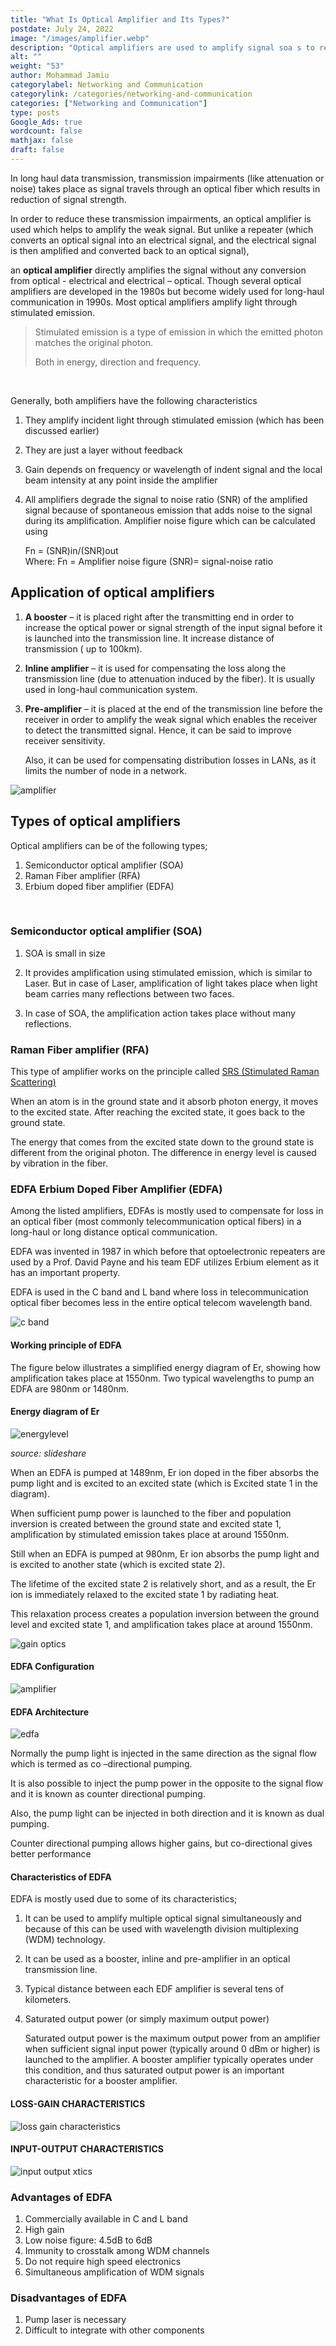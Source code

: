 ```yaml
---
title: "What Is Optical Amplifier and Its Types?"
postdate: July 24, 2022
image: "/images/amplifier.webp"
description: "Optical amplifiers are used to amplify signal soa s to reduce signal attenuation as the signal travels along the fiber. SOA, RFA and EDFA are the most important types of optical amplifiers "
alt: ""
weight: "53"
author: Mohammad Jamiu
categorylabel: Networking and Communication
categorylink: /categories/networking-and-communication
categories: ["Networking and Communication"]
type: posts
Google_Ads: true
wordcount: false
mathjax: false
draft: false
---
```


In long haul data transmission, transmission impairments (like attenuation or noise) takes place as signal travels through an optical fiber which results in reduction of signal strength.

In order to reduce these transmission impairments, an optical amplifier is used which helps to amplify the weak signal.
But unlike a repeater (which converts an optical signal into an electrical signal, and the electrical signal is then amplified and converted back to an optical signal),

an **optical amplifier** directly amplifies the signal without any conversion from optical - electrical and electrical – optical.
Though several optical amplifiers are developed in the 1980s but become widely used for long-haul communication in 1990s.
Most optical amplifiers amplify light through stimulated emission.

> Stimulated emission is a type of emission in which the emitted photon matches the original photon.
>
> Both in energy, direction and frequency.

<br>

Generally, both amplifiers have the following characteristics

1. They amplify incident light through stimulated emission (which has been discussed earlier)
1. They are just a layer without feedback
1. Gain depends on frequency or wavelength of indent signal and the local beam intensity at any point inside the amplifier
1. All amplifiers degrade the signal to noise ratio (SNR) of the amplified signal because of spontaneous emission that adds noise to the signal during its amplification.
   Amplifier noise figure which can be calculated using

   Fn = (SNR)in/(SNR)out </br>
   Where: Fn = Amplifier noise figure
   (SNR)= signal-noise ratio

## Application of optical amplifiers

1. **A booster** – it is placed right after the transmitting end in order to increase the optical power or signal strength of the input signal before it is launched into the transmission line. It increase distance of transmission ( up to 100km).

1. **Inline amplifier** – it is used for compensating the loss along the transmission line (due to attenuation induced by the fiber). It is usually used in long-haul communication system.

1. **Pre-amplifier** – it is placed at the end of the transmission line before the receiver in order to amplify the weak signal which enables the receiver to detect the transmitted signal. Hence, it can be said to improve receiver sensitivity.

   Also, it can be used for compensating distribution losses in LANs, as it limits the number of node in a network.

<img loading="lazy" src="/images/amplifier.webp" alt="amplifier ">

## Types of optical amplifiers

Optical amplifiers can be of the following types;

1. Semiconductor optical amplifier (SOA)
1. Raman Fiber amplifier (RFA)
1. Erbium doped fiber amplifier (EDFA)

</br>

### Semiconductor optical amplifier (SOA)

1. SOA is small in size

1. It provides amplification using stimulated emission, which is similar to Laser. But in case of Laser, amplification of light takes place when light beam carries many reflections between two faces.
1. In case of SOA, the amplification action takes place without many reflections.

### Raman Fiber amplifier (RFA)

This type of amplifier works on the principle called <a class="links-to-article" href="/networking/linear-and-nonlinear-scattering-losses-in-optical-fiber/">SRS (Stimulated Raman Scattering)</a>

When an atom is in the ground state and it absorb photon energy, it moves to the excited state. After reaching the excited state, it goes back to the ground state.

The energy that comes from the excited state down to the ground state is different from the original photon.
The difference in energy level is caused by vibration in the fiber.

### EDFA Erbium Doped Fiber Amplifier (EDFA)

Among the listed amplifiers, EDFAs is mostly used to compensate for loss in an optical fiber (most commonly telecommunication optical fibers) in a long-haul or long distance optical communication.

EDFA was invented in 1987 in which before that optoelectronic repeaters are used by a Prof. David Payne and his team
EDF utilizes Erbium element as it has an important property.

EDFA is used in the C band and L band where loss in telecommunication optical fiber becomes less in the entire optical telecom wavelength band.

<img loading="lazy" src="/images/cband_1.webp" alt="c band ">

#### Working principle of EDFA

The figure below illustrates a simplified energy diagram of Er, showing how amplification takes place at 1550nm. Two typical wavelengths to pump an EDFA are 980nm or 1480nm.

#### Energy diagram of Er

<img loading="lazy" src="/images/energylevel.webp" alt="energylevel ">

_source: slideshare_

When an EDFA is pumped at 1489nm, Er ion doped in the fiber absorbs the pump light and is excited to an excited state (which is Excited state 1 in the diagram).

When sufficient pump power is launched to the fiber and population inversion is created between the ground state and excited state 1, amplification by stimulated emission takes place at around 1550nm.

Still when an EDFA is pumped at 980nm, Er ion absorbs the pump light and is excited to another state (which is excited state 2).

The lifetime of the excited state 2 is relatively short, and as a result, the Er ion is immediately relaxed to the excited state 1 by radiating heat.

This relaxation process creates a population inversion between the ground level and excited state 1, and amplification takes place at around 1550nm.

<img loading="lazy" src="/images/gainoptics.webp" alt="gain optics ">

#### EDFA Configuration

<img loading="lazy" src="/images/amplifier.webp" alt="amplifier ">

#### EDFA Architecture

<img loading="lazy" src="/images/gainb_1 (1).webp" alt="edfa ">

Normally the pump light is injected in the same direction as the signal flow which is termed as co –directional pumping.

It is also possible to inject the pump power in the opposite to the signal flow and it is known as counter directional pumping.

Also, the pump light can be injected in both direction and it is known as dual pumping.

Counter directional pumping allows higher gains, but co-directional gives better performance

#### Characteristics of EDFA

EDFA is mostly used due to some of its characteristics;

1. It can be used to amplify multiple optical signal simultaneously and because of this can be used with wavelength division multiplexing (WDM) technology.

1. It can be used as a booster, inline and pre-amplifier in an optical transmission line.
1. Typical distance between each EDF amplifier is several tens of kilometers.
1. Saturated output power (or simply maximum output power)

   Saturated output power is the maximum output power from an amplifier when sufficient signal input power (typically around 0 dBm or higher) is launched to the amplifier. A booster amplifier typically operates under this condition, and thus saturated output power is an important characteristic for a booster amplifier.

#### LOSS-GAIN CHARACTERISTICS

<img loading="lazy" src="/images/lossg_1.webp" alt="loss gain characteristics ">

#### INPUT-OUTPUT CHARACTERISTICS

<img loading="lazy" src="/images/gainb_2.webp" alt="input output xtics ">

### Advantages of EDFA

1. Commercially available in C and L band
1. High gain
1. Low noise figure: 4.5dB to 6dB
1. Immunity to crosstalk among WDM channels
1. Do not require high speed electronics
1. Simultaneous amplification of WDM signals

### Disadvantages of EDFA

1. Pump laser is necessary
1. Difficult to integrate with other components
